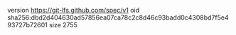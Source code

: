 version https://git-lfs.github.com/spec/v1
oid sha256:dbd2d404630ad57856ea07ca78c2c8d46c93badd0c4308bd7f5e493727b72601
size 2755
